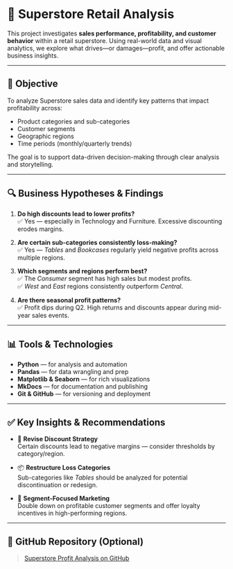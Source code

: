 # 🛒 Superstore Retail Analysis

This project investigates **sales performance, profitability, and customer behavior** within a retail superstore. Using real-world data and visual analytics, we explore what drives—or damages—profit, and offer actionable business insights.

---

## 🎯 Objective

To analyze Superstore sales data and identify key patterns that impact profitability across:

- Product categories and sub-categories  
- Customer segments  
- Geographic regions  
- Time periods (monthly/quarterly trends)

The goal is to support data-driven decision-making through clear analysis and storytelling.

---

## 🔍 Business Hypotheses & Findings

1. **Do high discounts lead to lower profits?**  
   ✅ Yes — especially in Technology and Furniture. Excessive discounting erodes margins.

2. **Are certain sub-categories consistently loss-making?**  
   ✅ Yes — *Tables* and *Bookcases* regularly yield negative profits across multiple regions.

3. **Which segments and regions perform best?**  
   ✅ The *Consumer* segment has high sales but modest profits.  
   ✅ *West* and *East* regions consistently outperform *Central*.

4. **Are there seasonal profit patterns?**  
   ✅ Profit dips during Q2. High returns and discounts appear during mid-year sales events.

---

## 📊 Tools & Technologies

- **Python** — for analysis and automation  
- **Pandas** — for data wrangling and prep  
- **Matplotlib & Seaborn** — for rich visualizations  
- **MkDocs** — for documentation and publishing  
- **Git & GitHub** — for versioning and deployment

---

## ✅ Key Insights & Recommendations

- 🎯 **Revise Discount Strategy**  
  Certain discounts lead to negative margins — consider thresholds by category/region.

- 📦 **Restructure Loss Categories**  
  Sub-categories like *Tables* should be analyzed for potential discontinuation or redesign.

- 📣 **Segment-Focused Marketing**  
  Double down on profitable customer segments and offer loyalty incentives in high-performing regions.



---

## 📂 GitHub Repository (Optional)

> [Superstore Profit Analysis on GitHub](https://github.com/fenil264/Superstore_Profit_Analysis)

